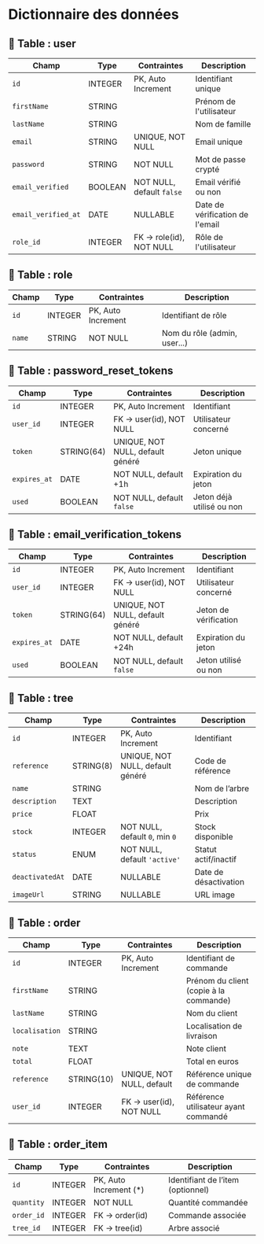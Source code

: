 # Dictionnaire des données

## 🔹 Table : user

| Champ               | Type    | Contraintes               | Description                     |
| ------------------- | ------- | ------------------------- | ------------------------------- |
| `id`                | INTEGER | PK, Auto Increment        | Identifiant unique              |
| `firstName`         | STRING  |                           | Prénom de l'utilisateur         |
| `lastName`          | STRING  |                           | Nom de famille                  |
| `email`             | STRING  | UNIQUE, NOT NULL          | Email unique                    |
| `password`          | STRING  | NOT NULL                  | Mot de passe crypté             |
| `email_verified`    | BOOLEAN | NOT NULL, default `false` | Email vérifié ou non            |
| `email_verified_at` | DATE    | NULLABLE                  | Date de vérification de l'email |
| `role_id`           | INTEGER | FK → role(id), NOT NULL   | Rôle de l'utilisateur           |

## 🔹 Table : role

| Champ  | Type    | Contraintes        | Description                  |
| ------ | ------- | ------------------ | ---------------------------- |
| `id`   | INTEGER | PK, Auto Increment | Identifiant de rôle          |
| `name` | STRING  | NOT NULL           | Nom du rôle (admin, user...) |

## 🔹 Table : password_reset_tokens

| Champ        | Type       | Contraintes                      | Description               |
| ------------ | ---------- | -------------------------------- | ------------------------- |
| `id`         | INTEGER    | PK, Auto Increment               | Identifiant               |
| `user_id`    | INTEGER    | FK → user(id), NOT NULL          | Utilisateur concerné      |
| `token`      | STRING(64) | UNIQUE, NOT NULL, default généré | Jeton unique              |
| `expires_at` | DATE       | NOT NULL, default +1h            | Expiration du jeton       |
| `used`       | BOOLEAN    | NOT NULL, default `false`        | Jeton déjà utilisé ou non |

## 🔹 Table : email_verification_tokens

| Champ        | Type       | Contraintes                      | Description           |
| ------------ | ---------- | -------------------------------- | --------------------- |
| `id`         | INTEGER    | PK, Auto Increment               | Identifiant           |
| `user_id`    | INTEGER    | FK → user(id), NOT NULL          | Utilisateur concerné  |
| `token`      | STRING(64) | UNIQUE, NOT NULL, default généré | Jeton de vérification |
| `expires_at` | DATE       | NOT NULL, default +24h           | Expiration du jeton   |
| `used`       | BOOLEAN    | NOT NULL, default `false`        | Jeton utilisé ou non  |

## 🔹 Table : tree

| Champ           | Type      | Contraintes                      | Description           |
| --------------- | --------- | -------------------------------- | --------------------- |
| `id`            | INTEGER   | PK, Auto Increment               | Identifiant           |
| `reference`     | STRING(8) | UNIQUE, NOT NULL, default généré | Code de référence     |
| `name`          | STRING    |                                  | Nom de l’arbre        |
| `description`   | TEXT      |                                  | Description           |
| `price`         | FLOAT     |                                  | Prix                  |
| `stock`         | INTEGER   | NOT NULL, default `0`, min `0`   | Stock disponible      |
| `status`        | ENUM      | NOT NULL, default `'active'`     | Statut actif/inactif  |
| `deactivatedAt` | DATE      | NULLABLE                         | Date de désactivation |
| `imageUrl`      | STRING    | NULLABLE                         | URL image             |

## 🔹 Table : order

| Champ          | Type       | Contraintes               | Description                            |
| -------------- | ---------- | ------------------------- | -------------------------------------- |
| `id`           | INTEGER    | PK, Auto Increment        | Identifiant de commande                |
| `firstName`    | STRING     |                           | Prénom du client (copie à la commande) |
| `lastName`     | STRING     |                           | Nom du client                          |
| `localisation` | STRING     |                           | Localisation de livraison              |
| `note`         | TEXT       |                           | Note client                            |
| `total`        | FLOAT      |                           | Total en euros                         |
| `reference`    | STRING(10) | UNIQUE, NOT NULL, default | Référence unique de commande           |
| `user_id`      | INTEGER    | FK → user(id), NOT NULL   | Référence utilisateur ayant commandé   |

## 🔹 Table : order_item

| Champ      | Type    | Contraintes             | Description                       |
| ---------- | ------- | ----------------------- | --------------------------------- |
| `id`       | INTEGER | PK, Auto Increment (\*) | Identifiant de l’item (optionnel) |
| `quantity` | INTEGER | NOT NULL                | Quantité commandée                |
| `order_id` | INTEGER | FK → order(id)          | Commande associée                 |
| `tree_id`  | INTEGER | FK → tree(id)           | Arbre associé                     |
